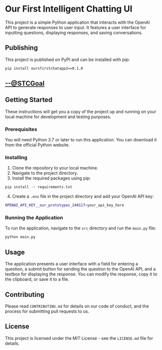 # Our First Intelligent Chatting UI

This project is a simple Python application that interacts with the OpenAI API to generate responses to user input. It features a user interface for inputting questions, displaying responses, and saving conversations.


## Publishing

This project is published on PyPI and can be installed with pip:

```bash
pip install oursfirstchatapp2==0.1.0
```

## [--@STCGoal](STC.md)

## Getting Started

These instructions will get you a copy of the project up and running on your local machine for development and testing purposes.

### Prerequisites

You will need Python 3.7 or later to run this application. You can download it from the official Python website.

### Installing

1. Clone the repository to your local machine.
2. Navigate to the project directory.
3. Install the required packages using pip:

```bash
pip install -r requirements.txt
```

4. Create a `.env` file in the project directory and add your OpenAI API key:

```bash
OPENAI_API_KEY__our_prototypes_240117=your_api_key_here
```

### Running the Application

To run the application, navigate to the `src` directory and run the `main.py` file:

```bash
python main.py
```

## Usage

The application presents a user interface with a field for entering a question, a submit button for sending the question to the OpenAI API, and a textbox for displaying the response. You can modify the response, copy it to the clipboard, or save it to a file.

## Contributing

Please read `CONTRIBUTING.md` for details on our code of conduct, and the process for submitting pull requests to us.

## License

This project is licensed under the MIT License - see the `LICENSE.md` file for details.
